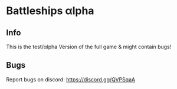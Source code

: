 # Battleships αlpha

## Info
This is the test/αlpha Version of the full game & might contain bugs!

## Bugs
Report bugs on discord: https://discord.gg/QVPSqaA
